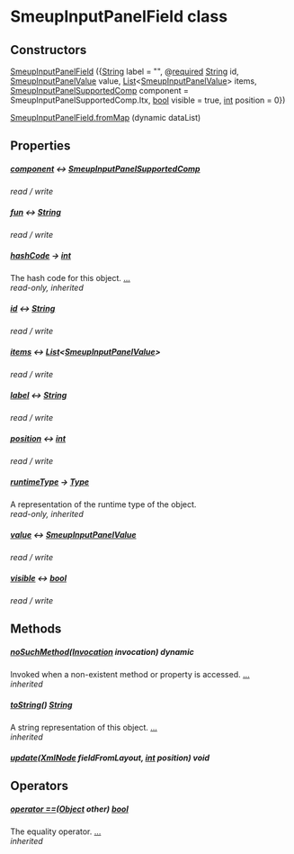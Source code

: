 


# SmeupInputPanelField class












## Constructors

[SmeupInputPanelField](../smeup_models_widgets_smeup_input_panel_field/SmeupInputPanelField/SmeupInputPanelField.md) ({[String](https://api.flutter.dev/flutter/dart-core/String-class.html) label = "", @[required](https://pub.dev/documentation/meta/1.7.0/meta/required-constant.html) [String](https://api.flutter.dev/flutter/dart-core/String-class.html) id, [SmeupInputPanelValue](../smeup_models_widgets_smeup_input_panel_field/SmeupInputPanelValue-class.md) value, [List](https://api.flutter.dev/flutter/dart-core/List-class.html)&lt;[SmeupInputPanelValue](../smeup_models_widgets_smeup_input_panel_field/SmeupInputPanelValue-class.md)> items, [SmeupInputPanelSupportedComp](../smeup_models_widgets_smeup_input_panel_field/SmeupInputPanelSupportedComp.md) component = SmeupInputPanelSupportedComp.Itx, [bool](https://api.flutter.dev/flutter/dart-core/bool-class.html) visible = true, [int](https://api.flutter.dev/flutter/dart-core/int-class.html) position = 0})

    

[SmeupInputPanelField.fromMap](../smeup_models_widgets_smeup_input_panel_field/SmeupInputPanelField/SmeupInputPanelField.fromMap.md) (dynamic dataList)

    


## Properties

##### [component](../smeup_models_widgets_smeup_input_panel_field/SmeupInputPanelField/component.md) &#8596; [SmeupInputPanelSupportedComp](../smeup_models_widgets_smeup_input_panel_field/SmeupInputPanelSupportedComp.md)



   
_read / write_



##### [fun](../smeup_models_widgets_smeup_input_panel_field/SmeupInputPanelField/fun.md) &#8596; [String](https://api.flutter.dev/flutter/dart-core/String-class.html)



   
_read / write_



##### [hashCode](https://api.flutter.dev/flutter/dart-core/Object/hashCode.html) &#8594; [int](https://api.flutter.dev/flutter/dart-core/int-class.html)



The hash code for this object. [...](https://api.flutter.dev/flutter/dart-core/Object/hashCode.html)  
_read-only, inherited_



##### [id](../smeup_models_widgets_smeup_input_panel_field/SmeupInputPanelField/id.md) &#8596; [String](https://api.flutter.dev/flutter/dart-core/String-class.html)



   
_read / write_



##### [items](../smeup_models_widgets_smeup_input_panel_field/SmeupInputPanelField/items.md) &#8596; [List](https://api.flutter.dev/flutter/dart-core/List-class.html)&lt;[SmeupInputPanelValue](../smeup_models_widgets_smeup_input_panel_field/SmeupInputPanelValue-class.md)>



   
_read / write_



##### [label](../smeup_models_widgets_smeup_input_panel_field/SmeupInputPanelField/label.md) &#8596; [String](https://api.flutter.dev/flutter/dart-core/String-class.html)



   
_read / write_



##### [position](../smeup_models_widgets_smeup_input_panel_field/SmeupInputPanelField/position.md) &#8596; [int](https://api.flutter.dev/flutter/dart-core/int-class.html)



   
_read / write_



##### [runtimeType](https://api.flutter.dev/flutter/dart-core/Object/runtimeType.html) &#8594; [Type](https://api.flutter.dev/flutter/dart-core/Type-class.html)



A representation of the runtime type of the object.   
_read-only, inherited_



##### [value](../smeup_models_widgets_smeup_input_panel_field/SmeupInputPanelField/value.md) &#8596; [SmeupInputPanelValue](../smeup_models_widgets_smeup_input_panel_field/SmeupInputPanelValue-class.md)



   
_read / write_



##### [visible](../smeup_models_widgets_smeup_input_panel_field/SmeupInputPanelField/visible.md) &#8596; [bool](https://api.flutter.dev/flutter/dart-core/bool-class.html)



   
_read / write_




## Methods

##### [noSuchMethod](https://api.flutter.dev/flutter/dart-core/Object/noSuchMethod.html)([Invocation](https://api.flutter.dev/flutter/dart-core/Invocation-class.html) invocation) dynamic



Invoked when a non-existent method or property is accessed. [...](https://api.flutter.dev/flutter/dart-core/Object/noSuchMethod.html)  
_inherited_



##### [toString](https://api.flutter.dev/flutter/dart-core/Object/toString.html)() [String](https://api.flutter.dev/flutter/dart-core/String-class.html)



A string representation of this object. [...](https://api.flutter.dev/flutter/dart-core/Object/toString.html)  
_inherited_



##### [update](../smeup_models_widgets_smeup_input_panel_field/SmeupInputPanelField/update.md)([XmlNode](https://pub.dev/documentation/xml/5.3.1/xml/XmlNode-class.html) fieldFromLayout, [int](https://api.flutter.dev/flutter/dart-core/int-class.html) position) void



   





## Operators

##### [operator ==](https://api.flutter.dev/flutter/dart-core/Object/operator_equals.html)([Object](https://api.flutter.dev/flutter/dart-core/Object-class.html) other) [bool](https://api.flutter.dev/flutter/dart-core/bool-class.html)



The equality operator. [...](https://api.flutter.dev/flutter/dart-core/Object/operator_equals.html)  
_inherited_











